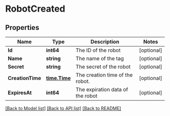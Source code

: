 # RobotCreated

## Properties

Name | Type | Description | Notes
------------ | ------------- | ------------- | -------------
**Id** | **int64** | The ID of the robot | [optional] 
**Name** | **string** | The name of the tag | [optional] 
**Secret** | **string** | The secret of the robot | [optional] 
**CreationTime** | [**time.Time**](time.Time.md) | The creation time of the robot. | [optional] 
**ExpiresAt** | **int64** | The expiration data of the robot | [optional] 

[[Back to Model list]](../README.md#documentation-for-models) [[Back to API list]](../README.md#documentation-for-api-endpoints) [[Back to README]](../README.md)


